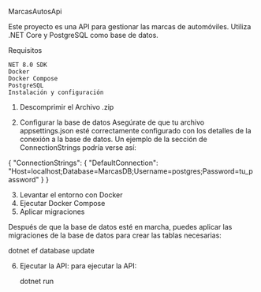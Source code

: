 MarcasAutosApi

Este proyecto es una API para gestionar las marcas de automóviles. Utiliza .NET Core y PostgreSQL como base de datos.

Requisitos

    NET 8.0 SDK
    Docker
    Docker Compose
    PostgreSQL
    Instalación y configuración

1. Descomprimir el Archivo .zip

2. Configurar la base de datos
Asegúrate de que tu archivo appsettings.json esté correctamente configurado con los detalles de la conexión a la base de datos. Un ejemplo de la sección de ConnectionStrings podría verse así:

{
  "ConnectionStrings": {
    "DefaultConnection": "Host=localhost;Database=MarcasDB;Username=postgres;Password=tu_password"
  }
}

3. Levantar el entorno con Docker
4. Ejecutar Docker Compose
5. Aplicar migraciones

Después de que la base de datos esté en marcha, puedes aplicar las migraciones de la base de datos para crear las tablas necesarias:
    
   dotnet ef database update

6. Ejecutar la API: para ejecutar la API:

    dotnet run

